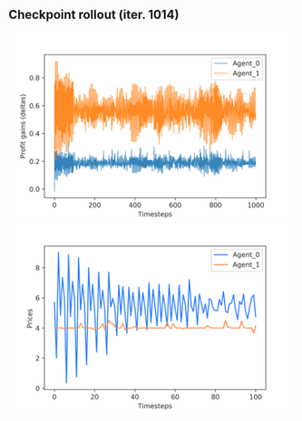 ## Checkpoint rollout (iter. 1014)

![](https://github.com/Lorenzo-Giardi/algorithmic-pricing/blob/master/train_results/Azure_ApexDQN_Disc/Plots_1014th_checkpoint/plot-deltas-3.png)
![](https://github.com/Lorenzo-Giardi/algorithmic-pricing/blob/master/train_results/Azure_ApexDQN_Disc/Plots_1014th_checkpoint/prices-irf-shortdev-3.png)
